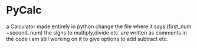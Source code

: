 # PyCalc
a Calculator made entirely in python
change the file where it says 
(first_num +second_num)
the signs to multiply,divide etc. are written as comments in the code
i am still working on it to give options to add subtract etc.
